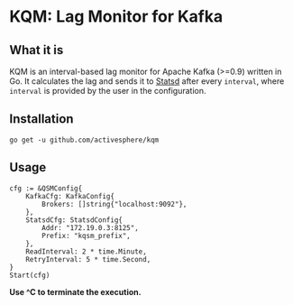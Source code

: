 **KQM**: Lag Monitor for Kafka
===================

What it is
-------------

KQM is an interval-based lag monitor for Apache Kafka (>=0.9) written in Go. It calculates the lag and sends it to [Statsd](https://github.com/etsy/statsd "Statsd") after every `interval`, where `interval` is provided by the user in the configuration.

Installation
-------------------
```
go get -u github.com/activesphere/kqm
```


Usage
-------------------
```
cfg := &QSMConfig{
	KafkaCfg: KafkaConfig{
		Brokers: []string{"localhost:9092"},
	},
	StatsdCfg: StatsdConfig{
		Addr: "172.19.0.3:8125",
		Prefix: "kqsm_prefix",
	},
	ReadInterval: 2 * time.Minute,
	RetryInterval: 5 * time.Second,
}
Start(cfg)
```

**Use ^C to terminate the execution.**
